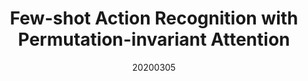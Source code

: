 ---
title: "Few-shot Action Recognition with Permutation-invariant Attention"
date: 20200305
category: "vision"
author_list: "Hongguang Zhang, Li Zhang, Xiaojuan Qi, Hongdong Li, Philip H.S. Torr, Piotr Koniusz"
pub_in: "ECCV 2020 (Spotlight)"
oral: " "
pdf_url: "https://arxiv.org/abs/2001.03905"

---